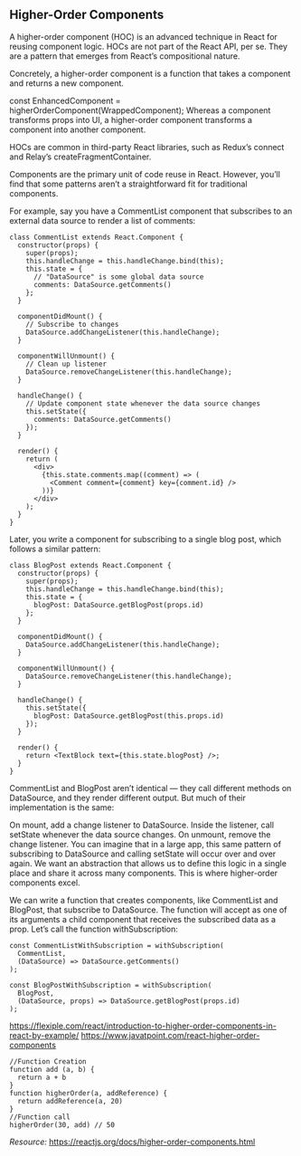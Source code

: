 ## Higher-Order Components

A higher-order component (HOC) is an advanced technique in React for reusing component logic. HOCs are not part of the React API, per se. They are a pattern that emerges from React’s compositional nature.

Concretely, a higher-order component is a function that takes a component and returns a new component.

const EnhancedComponent = higherOrderComponent(WrappedComponent);
Whereas a component transforms props into UI, a higher-order component transforms a component into another component.

HOCs are common in third-party React libraries, such as Redux’s connect and Relay’s createFragmentContainer.

Components are the primary unit of code reuse in React. However, you’ll find that some patterns aren’t a straightforward fit for traditional components.

For example, say you have a CommentList component that subscribes to an external data source to render a list of comments:

```
class CommentList extends React.Component {
  constructor(props) {
    super(props);
    this.handleChange = this.handleChange.bind(this);
    this.state = {
      // "DataSource" is some global data source
      comments: DataSource.getComments()
    };
  }

  componentDidMount() {
    // Subscribe to changes
    DataSource.addChangeListener(this.handleChange);
  }

  componentWillUnmount() {
    // Clean up listener
    DataSource.removeChangeListener(this.handleChange);
  }

  handleChange() {
    // Update component state whenever the data source changes
    this.setState({
      comments: DataSource.getComments()
    });
  }

  render() {
    return (
      <div>
        {this.state.comments.map((comment) => (
          <Comment comment={comment} key={comment.id} />
        ))}
      </div>
    );
  }
}
```

Later, you write a component for subscribing to a single blog post, which follows a similar pattern:

```
class BlogPost extends React.Component {
  constructor(props) {
    super(props);
    this.handleChange = this.handleChange.bind(this);
    this.state = {
      blogPost: DataSource.getBlogPost(props.id)
    };
  }

  componentDidMount() {
    DataSource.addChangeListener(this.handleChange);
  }

  componentWillUnmount() {
    DataSource.removeChangeListener(this.handleChange);
  }

  handleChange() {
    this.setState({
      blogPost: DataSource.getBlogPost(this.props.id)
    });
  }

  render() {
    return <TextBlock text={this.state.blogPost} />;
  }
}
```

CommentList and BlogPost aren’t identical — they call different methods on DataSource, and they render different output. But much of their implementation is the same:

On mount, add a change listener to DataSource.
Inside the listener, call setState whenever the data source changes.
On unmount, remove the change listener.
You can imagine that in a large app, this same pattern of subscribing to DataSource and calling setState will occur over and over again. We want an abstraction that allows us to define this logic in a single place and share it across many components. This is where higher-order components excel.

We can write a function that creates components, like CommentList and BlogPost, that subscribe to DataSource. The function will accept as one of its arguments a child component that receives the subscribed data as a prop. Let’s call the function withSubscription:

```
const CommentListWithSubscription = withSubscription(
  CommentList,
  (DataSource) => DataSource.getComments()
);

const BlogPostWithSubscription = withSubscription(
  BlogPost,
  (DataSource, props) => DataSource.getBlogPost(props.id)
);
```

https://flexiple.com/react/introduction-to-higher-order-components-in-react-by-example/
https://www.javatpoint.com/react-higher-order-components

```
//Function Creation
function add (a, b) {
  return a + b
}
function higherOrder(a, addReference) {
  return addReference(a, 20)
}
//Function call
higherOrder(30, add) // 50
```

_Resource:_
https://reactjs.org/docs/higher-order-components.html
